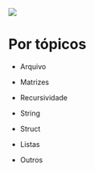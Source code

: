 

![](https://1.bp.blogspot.com/-P0bh1lX8pew/YMq4PvLW7sI/AAAAAAAAA9U/Cz7pEOpBYoMOON9MFEPyqH45g7HPP6RwwCLcBGAsYHQ/s2335/CLogo.png)

# Por tópicos

- Arquivo

- Matrizes
- Recursividade
- String
- Struct
- Listas
- Outros

